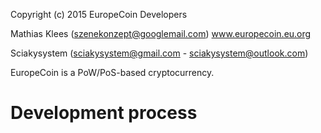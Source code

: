 Copyright (c) 2015 EuropeCoin Developers

Mathias Klees (szenekonzept@googlemail.com)
www.europecoin.eu.org

Sciakysystem (sciakysystem@gmail.com - sciakysystem@outlook.com)

EuropeCoin is a PoW/PoS-based cryptocurrency.

Development process
===========================



